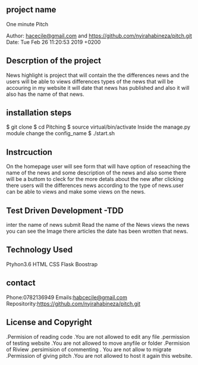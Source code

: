 
## project name
  One minute Pitch
  
 Author:  <hacecile@gmail.com> and https://github.com/nyirahabineza/pitch.git
Date:   Tue Feb 26 11:20:53 2019 +0200

## Descrption of the project
News highlight is project that will contain the  the differences news and the users will be able to views differences types of the news that will be accouring in my  website it will date  that news has published and also it will also has the name 
of that news.
## installation steps
$ git clone 
$ cd Pitching
$ source virtual/bin/activate
Inside the manage.py module change the config_name 
$ ./start.sh
## Instrcuction
On the homepage user will see form that will have option of reseaching the name of the news and some description of the news and also some there will be a buttom  to cleck for the more detals about the new after clicking there  users will the differences news according to the type of news.user can be able to views and make some views on the news.
## Test Driven Development -TDD
inter the name of news   submit Read the name of the  News views the  news  you  can see the Image there articles the  date has been wrotten that news.

## Technology Used

Ptyhon3.6 
HTML
CSS
Flask
Boostrap

## contact
 Phone:0782136949 Emails:habcecile@gmail.com Repositority:https://github.com/nyirahabineza/pitch.git
## License and Copyright

.Permision of reading code         .You are not allowed to edit any file
.permission of testing website      .You are  not allowed to move  anyfile or folder
.Permision of Riview 
.persimision of commenting           . You are not allow to migrate
.Permission of giving pitch         .You are not allowed to host it again  this website.

